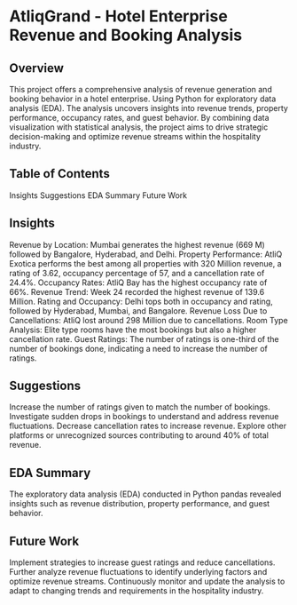 # AtliqGrand - Hotel Enterprise Revenue and Booking Analysis
## Overview
This project offers a comprehensive analysis of revenue generation and booking behavior in a hotel enterprise. Using Python for exploratory data analysis (EDA). The analysis uncovers insights into revenue trends, property performance, occupancy rates, and guest behavior. By combining data visualization with statistical analysis, the project aims to drive strategic decision-making and optimize revenue streams within the hospitality industry.

## Table of Contents
Insights
Suggestions
EDA Summary
Future Work

## Insights
Revenue by Location: Mumbai generates the highest revenue (669 M) followed by Bangalore, Hyderabad, and Delhi.
Property Performance: AtliQ Exotica performs the best among all properties with 320 Million revenue, a rating of 3.62, occupancy percentage of 57, and a cancellation rate of 24.4%.
Occupancy Rates: AtliQ Bay has the highest occupancy rate of 66%.
Revenue Trend: Week 24 recorded the highest revenue of 139.6 Million.
Rating and Occupancy: Delhi tops both in occupancy and rating, followed by Hyderabad, Mumbai, and Bangalore.
Revenue Loss Due to Cancellations: AtliQ lost around 298 Million due to cancellations.
Room Type Analysis: Elite type rooms have the most bookings but also a higher cancellation rate.
Guest Ratings: The number of ratings is one-third of the number of bookings done, indicating a need to increase the number of ratings.
## Suggestions
Increase the number of ratings given to match the number of bookings.
Investigate sudden drops in bookings to understand and address revenue fluctuations.
Decrease cancellation rates to increase revenue.
Explore other platforms or unrecognized sources contributing to around 40% of total revenue.
## EDA Summary
The exploratory data analysis (EDA) conducted in Python pandas revealed insights such as revenue distribution, property performance, and guest behavior.
## Future Work
Implement strategies to increase guest ratings and reduce cancellations.
Further analyze revenue fluctuations to identify underlying factors and optimize revenue streams.
Continuously monitor and update the analysis to adapt to changing trends and requirements in the hospitality industry.
